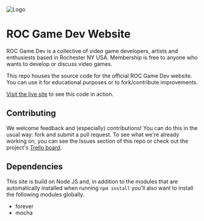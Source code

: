 ![Logo](http://www.rocgamedev.org/images/rgd-logo-min.png "ROC Game Dev Logo")
# ROC Game Dev Website

ROC Game Dev is a collective of video game developers, artists and enthusiests based in Rochester NY USA. Membership is free to anyone who wants to develop or discuss video games.

This repo houses the source code for the official ROC Game Dev website. You can use it for educational purposes or to fork/contribute improvements.

[Visit the live site](http://www.rocgamedev.org) to see this code in action.

## Contributing
We welcome feedback and (especially) contributions! You can do this in the usual way: fork and submit a pull request.  To see what we're already working on, you can see the Issues section of this repo or check out the project's [Trello board](https://trello.com/b/U3aXmp3r/roc-game-dev-site).

## Dependencies
This site is build on Node JS and, in addition to the modules that are automatically installed when running ```npm install``` you'll also want to install the following modules globally.
 - forever
 - mocha

